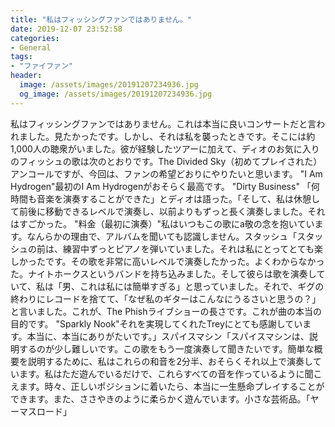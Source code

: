```yaml
---
title: "私はフィッシングファンではありません。"
date: 2019-12-07 23:52:58
categories:
- General
tags:
- "ファイファン"
header:
  image: /assets/images/20191207234936.jpg
  og_image: /assets/images/20191207234936.jpg
---
```


私はフィッシングファンではありません。これは本当に良いコンサートだと言われました。見たかったです。しかし、それは私を襲ったときです。そこには約1,000人の聴衆がいました。彼が経験したツアーに加えて、ディオのお気に入りのフィッシュの歌は次のとおりです。The Divided Sky（初めてプレイされた）アンコールですが、今回は、ファンの希望どおりにやりたいと思います。 &quot;I Am Hydrogen&quot;最初のI Am Hydrogenがおそらく最高です。 &quot;Dirty Business&quot; 「何時間も音楽を演奏することができた」とディオは語った。「そして、私は休憩して前後に移動できるレベルで演奏し、以前よりもずっと長く演奏しました。それはすごかった。 &quot;料金（最初に演奏）&quot;私はいつもこの歌にa敬の念を抱いています。なんらかの理由で、アルバムを聞いても認識しません。スタッシュ「スタッシュの前は、練習中ずっとピアノを弾いていました。それは私にとってとても楽しかったです。その歌を非常に高いレベルで演奏したかった。よくわからなかった。ナイトホークスというバンドを持ち込みました。そして彼らは歌を演奏していて、私は「男、これは私には簡単すぎる」と思っていました。それで、ギグの終わりにレコードを捨てて、「なぜ私のギターはこんなにうるさいと思うの？」と言いました。これが、The Phishライブショーの長さです。これが曲の本当の目的です。 &quot;Sparkly Nook&quot;それを実現してくれたTreyにとても感謝しています。本当に、本当にありがたいです。」スパイスマシン「スパイスマシンは、説明するのが少し難しいです。この歌をもう一度演奏して聞きたいです。簡単な概要を説明するために、私はこれらの和音を2分半、おそらくそれ以上で演奏しています。私はただ遊んでいるだけで、これらすべての音を作っているように聞こえます。時々、正しいポジションに着いたら、本当に一生懸命プレイすることができます。また、ささやきのように柔らかく遊んでいます。小さな芸術品。「ヤーマスロード」
